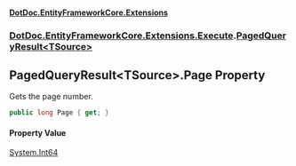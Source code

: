 #### [DotDoc\.EntityFrameworkCore\.Extensions](Home 'Home')
### [DotDoc\.EntityFrameworkCore\.Extensions\.Execute](DotDoc.EntityFrameworkCore.Extensions.Execute 'DotDoc\.EntityFrameworkCore\.Extensions\.Execute').[PagedQueryResult&lt;TSource&gt;](PagedQueryResult_TSource_ 'DotDoc\.EntityFrameworkCore\.Extensions\.Execute\.PagedQueryResult\<TSource\>')

## PagedQueryResult\<TSource\>\.Page Property

Gets the page number\.

```csharp
public long Page { get; }
```

#### Property Value
[System\.Int64](https://learn.microsoft.com/en-us/dotnet/api/system.int64 'System\.Int64')